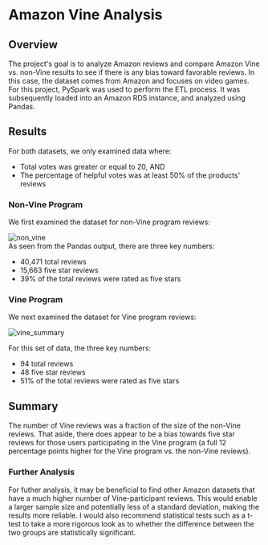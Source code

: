 # Amazon Vine Analysis
## Overview  
The project's goal is to analyze Amazon reviews and compare Amazon Vine vs. non-Vine results to see if there is any bias toward favorable reviews.  In this case, the dataset comes from Amazon and focuses on video games.  
For this project, PySpark was used to perform the ETL process.  It was subsequently loaded into an Amazon RDS instance, and analyzed using Pandas.  
## Results  
For both datasets, we only examined data where:
* Total votes was greater or equal to 20, AND
* The percentage of helpful votes was at least 50% of the products' reviews  

### Non-Vine Program  
We first examined the dataset for non-Vine program reviews:  

![non_vine](https://user-images.githubusercontent.com/88070999/144356646-34bc6f71-71bf-4e97-a6c5-5be44af9b570.png)  
As seen from the Pandas output, there are three key numbers:  
* 40,471 total reviews
* 15,663 five star reviews
* 39% of the total reviews were rated as five stars  

### Vine Program  
We next examined the dataset for Vine program reviews:

![vine_summary](https://user-images.githubusercontent.com/88070999/144356674-b8490b12-7e5b-49ea-9562-2837c5809b98.png)  

For this set of data, the three key numbers:  
* 94 total reviews
* 48 five star reviews
* 51% of the total reviews were rated as five stars  

## Summary
The number of Vine reviews was a fraction of the size of the non-Vine reviews.  That aside, there does appear to be a bias towards five star reviews for those users participating in the Vine program (a full 12 percentage points higher for the Vine program vs. the non-Vine reviews).

### Further Analysis  
For futher analysis, it may be beneficial to find other Amazon datasets that have a much higher number of Vine-participant reviews.  This would enable a larger sample size and potentially less of a standard deviation, making the results more reliable.  I would also recommend statistical tests such as a t-test to take a more rigorous look as to whether the difference between the two groups are statistically significant.
